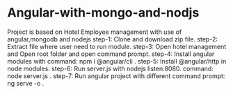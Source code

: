 # Angular-with-mongo-and-nodjs
Project is based on Hotel Employee management with use of angular,mongodb and nodejs
step-1: Clone and download  zip file.
step-2: Extract file where user need to run module.
step-3: Open hotel management and Open root folder and open command prompt.
step-4: Install angular modules with command: npm i @angular/cli .
step-5: Install @angular/http in node modules.
step-6: Run server.js with nodejs listen:8080. command: node server.js .
step-7: Run angular project with different command prompt: ng serve -o .

